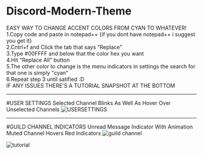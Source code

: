 # Discord-Modern-Theme

EASY WAY TO CHANGE ACCENT COLORS FROM CYAN TO WHATEVER!
<br>1.Copy code and paste in notepad++
{if you dont have notepad++ i suggest you get it}
<br>2.Cntrl+f and Click the tab that says "Replace"
<br>3.Type #00FFFF and below that the color hex you want
<br>4.Hit "Replace All" button
<br>5.The other color to change is the menu indicators in settings
the search for that one is simply "cyan"
<br>6.Repeat step 3 until satified :D
<br>IF ANY ISSUES THERE'S A TUTORIAL SNAPSHOT AT THE BOTTOM
______________________
#USER SETTINGS
Selected Channel Blinks
As Well As Hover Over Unselected Channels
![USERSETTINGS](https://cloud.githubusercontent.com/assets/16980963/12704541/12f5bb28-c823-11e5-8b40-daf0929c2784.png)
______________________

#GUILD CHANNEL INDICATORS
Unread Message Indicator With Animation
Muted Channel Hovers Red Indicators
![guild channel](https://cloud.githubusercontent.com/assets/16980963/12973257/a0fd237a-d070-11e5-8034-1cae24b0de51.png)

![tutorial](https://cloud.githubusercontent.com/assets/16980963/12973034/7e485cb0-d06f-11e5-914e-3965a17bf99e.png)
